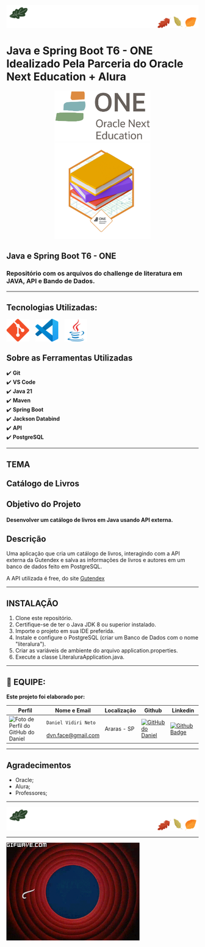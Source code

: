 ![Green Retro Vintage Oak Tree Logo (Capa para Facebook) (1640 × 200 px)](images/capa_face.png)

# Java e Spring Boot T6 - ONE <br> Idealizado Pela Parceria do Oracle Next Education + Alura

<div align="center">
  <img src="images/ONE_logo_rgb.png" alt="Logo do Idealizador - Oracle Next Education ONE" width="50%">
  <img src="images/badge literalura.png" alt="Imagem da badge" width="50%">
</div>

## Java e Spring Boot T6 - ONE <br>

### Repositório com os arquivos do challenge de literatura em JAVA, API e Bando de Dados.

---

## **Tecnologias Utilizadas:**

<div style="display: inline_block">
  <img align="center" alt="icone-GIT" height="60" src="https://github.com/devicons/devicon/blob/master/icons/git/git-original.svg">
  &nbsp;&nbsp;
  <img align="center" alt="icone-VS-CODE" height="60" src="https://github.com/devicons/devicon/blob/master/icons/vscode/vscode-original.svg">
  &nbsp;&nbsp;
  <img align="center" alt="icone-JAVA" height="60" src="https://github.com/devicons/devicon/blob/master/icons/java/java-original.svg">
  &nbsp;&nbsp;
</div>

## Sobre as Ferramentas Utilizadas

:heavy_check_mark: <b>Git</b><br>
:heavy_check_mark: <b>VS Code</b><br>
:heavy_check_mark: <b>Java 21</b><br>
:heavy_check_mark: <b>Maven</b><br>
:heavy_check_mark: <b>Spring Boot</b><br>
:heavy_check_mark: <b>Jackson Databind</b><br>
:heavy_check_mark: <b>API</b><br>
:heavy_check_mark: <b>PostgreSQL</b><br>

---

## **TEMA** <br><br>Catálogo de Livros

## Objetivo do Projeto

#### Desenvolver um catálogo de livros em Java usando API externa.

## Descrição

Uma aplicação que cria um catálogo de livros, interagindo com a API externa da Gutendex e salva as informações de livros e autores em um banco de dados feito em PostgreSQL.

A API utilizada é free, do site [Gutendex](https://gutendex.com/)

---

## **INSTALAÇÃO**

1) Clone este repositório.
2) Certifique-se de ter o Java JDK 8 ou superior instalado.
3) Importe o projeto em sua IDE preferida.
4) Instale e configure o PostgreSQL (criar um Banco de Dados com o nome "literalura").
5) Criar as variáveis de ambiente do arquivo application.properties.
6) Execute a classe LiteraluraApplication.java.

---

## :handshake: **EQUIPE:**

<b>Este projeto foi elaborado por:</b>

| Perfil                                                                                                            | Nome e Email                                   | Localização | Github                                                                                                                                                                           | Linkedin                                                                                                                                               |
| ----------------------------------------------------------------------------------------------------------------- | ---------------------------------------------- | ----------- | -------------------------------------------------------------------------------------------------------------------------------------------------------------------------------- | ------------------------------------------------------------------------------------------------------------------------------------------------------ |
| <img width="100" alt="Foto de Perfil do GitHub do Daniel" src="https://avatars.githubusercontent.com/u/76978773"> | `Daniel Vidiri Neto`<br><br>dvn.face@gmail.com | Araras - SP | <a href="https://github.com/dvidirin"> <img height="30" alt="GitHub do Daniel" src="https://img.shields.io/badge/-Github-000?style=flat-square&logo=Github&logoColor=white"></a> | [![Github Badge](https://img.shields.io/badge/LinkedIn-0077B5?style=for-the-badge&logo=linkedin&logoColor=white)](https://www.linkedin.com/in/dvneto/) |

---

## Agradecimentos

- Oracle;
- Alura;
- Professores;

---

![Green Retro Vintage Oak Tree Logo (Capa para Facebook) (1640 × 200 px)](images/capa_face.png)

---

<p>
  <img src="images/Autopin.gif">
</p>